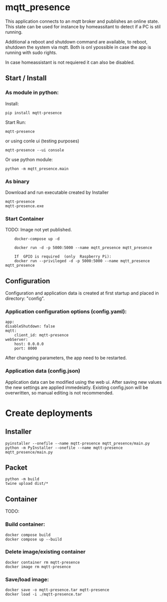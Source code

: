# mqtt_presence

This application connects to an mqtt broker and publishes an online state.
This state can be used for instance by homeassitant to detect if a PC is stil running.

Additional a reboot and shutdown command are available, to reboot, shutdown the system via mqtt.
Both is onl ypossible in case the app is running with sudo rights.

In case homeassistant is not requiered it can also be disabled.


## Start / Install


### As module in python:
Install:

    pip install mqtt-presence

Start
Run:

    mqtt-presence 

or using conle ui (testing purposes)

    mqtt-presence --ui console

Or use python module:

    python -m mqtt_presence.main


### As binary
Download and run executable created by Installer

    mqtt-presence
    mqtt-presence.exe




### Start Container
TODO: Image not yet published.

        docker-compose up -d

        docker run -d -p 5000:5000 --name mqtt_presence mqtt_presence
        
        If  GPIO is required  (only  Raspberry Pi):
        docker run --privileged -d -p 5000:5000 --name mqtt_presence mqtt_presence


## Configuration

Configuration and application data is created at first startup and placed in directory: "config".

### Application configuration options (config.yaml):
    
    app:
    disableShutdown: false
    mqtt:
        client_id: mqtt-presence
    webServer:
        host: 0.0.0.0
        port: 8000

After changeing parameters, the app need to be restarted.


### Application data (config.json)

Application data can be modified using the web ui. After saving new values the new settings are applied immedeiatly.
Existing config.json will be overwritten, so manual editing is not recommended.



# Create deployments


## Installer

    pyinstaller --onefile --name mqtt-presence mqtt_presence/main.py
    python -m PyInstaller --onefile --name mqtt-presence mqtt_presence/main.py



## Packet
    python -m build
    twine upload dist/*


## Container

TODO:

### Build container:
    docker compose build
    docker compose up --build


### Delete image/existing container
    docker container rm mqtt-presence
    docker image rm mqtt-presence


### Save/load image:
    docker save -o mqtt-presence.tar mqtt-presence
    docker load -i ./mqtt-presence.tar

